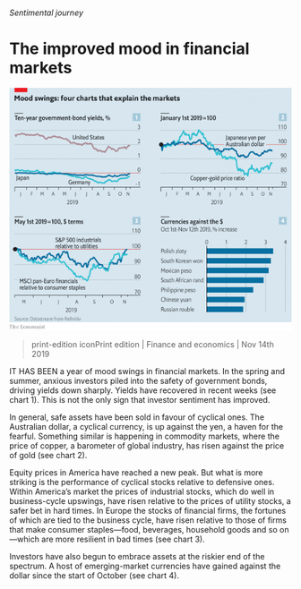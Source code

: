 ###### Sentimental journey

# The improved mood in financial markets 

![image](images/20191116_fnc125.png) 

> print-edition iconPrint edition | Finance and economics | Nov 14th 2019 

IT HAS BEEN a year of mood swings in financial markets. In the spring and summer, anxious investors piled into the safety of government bonds, driving yields down sharply. Yields have recovered in recent weeks (see chart 1). This is not the only sign that investor sentiment has improved. 

In general, safe assets have been sold in favour of cyclical ones. The Australian dollar, a cyclical currency, is up against the yen, a haven for the fearful. Something similar is happening in commodity markets, where the price of copper, a barometer of global industry, has risen against the price of gold (see chart 2). 

Equity prices in America have reached a new peak. But what is more striking is the performance of cyclical stocks relative to defensive ones. Within America’s market the prices of industrial stocks, which do well in business-cycle upswings, have risen relative to the prices of utility stocks, a safer bet in hard times. In Europe the stocks of financial firms, the fortunes of which are tied to the business cycle, have risen relative to those of firms that make consumer staples—food, beverages, household goods and so on—which are more resilient in bad times (see chart 3). 

Investors have also begun to embrace assets at the riskier end of the spectrum. A host of emerging-market currencies have gained against the dollar since the start of October (see chart 4). 

